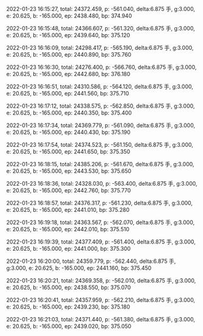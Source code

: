 2022-01-23 16:15:27, total: 24372.459, p: -561.040, delta:6.875 手, g:3.000, e: 20.625, b: -165.000, ep: 2438.480, bp: 374.940

2022-01-23 16:15:48, total: 24366.607, p: -561.320, delta:6.875 手, g:3.000, e: 20.625, b: -165.000, ep: 2439.640, bp: 375.120

2022-01-23 16:16:09, total: 24298.417, p: -565.190, delta:6.875 手, g:3.000, e: 20.625, b: -165.000, ep: 2440.890, bp: 375.760

2022-01-23 16:16:30, total: 24276.400, p: -566.760, delta:6.875 手, g:3.000, e: 20.625, b: -165.000, ep: 2442.680, bp: 376.180

2022-01-23 16:16:51, total: 24310.586, p: -564.120, delta:6.875 手, g:3.000, e: 20.625, b: -165.000, ep: 2441.560, bp: 375.710

2022-01-23 16:17:12, total: 24338.575, p: -562.850, delta:6.875 手, g:3.000, e: 20.625, b: -165.000, ep: 2440.350, bp: 375.400

2022-01-23 16:17:34, total: 24369.779, p: -561.090, delta:6.875 手, g:3.000, e: 20.625, b: -165.000, ep: 2440.430, bp: 375.190

2022-01-23 16:17:54, total: 24374.523, p: -561.150, delta:6.875 手, g:3.000, e: 20.625, b: -165.000, ep: 2441.650, bp: 375.350

2022-01-23 16:18:15, total: 24385.206, p: -561.670, delta:6.875 手, g:3.000, e: 20.625, b: -165.000, ep: 2443.530, bp: 375.650

2022-01-23 16:18:36, total: 24328.030, p: -563.400, delta:6.875 手, g:3.000, e: 20.625, b: -165.000, ep: 2442.760, bp: 375.770

2022-01-23 16:18:57, total: 24376.317, p: -561.230, delta:6.875 手, g:3.000, e: 20.625, b: -165.000, ep: 2441.010, bp: 375.280

2022-01-23 16:19:18, total: 24363.567, p: -562.070, delta:6.875 手, g:3.000, e: 20.625, b: -165.000, ep: 2442.010, bp: 375.510

2022-01-23 16:19:39, total: 24377.409, p: -561.400, delta:6.875 手, g:3.000, e: 20.625, b: -165.000, ep: 2441.000, bp: 375.300

2022-01-23 16:20:00, total: 24359.779, p: -562.440, delta:6.875 手, g:3.000, e: 20.625, b: -165.000, ep: 2441.160, bp: 375.450

2022-01-23 16:20:21, total: 24369.358, p: -562.010, delta:6.875 手, g:3.000, e: 20.625, b: -165.000, ep: 2438.550, bp: 375.070

2022-01-23 16:20:41, total: 24357.959, p: -562.210, delta:6.875 手, g:3.000, e: 20.625, b: -165.000, ep: 2439.230, bp: 375.180

2022-01-23 16:21:03, total: 24371.440, p: -561.380, delta:6.875 手, g:3.000, e: 20.625, b: -165.000, ep: 2439.020, bp: 375.050